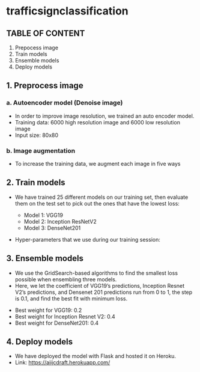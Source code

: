 # trafficsignclassification

## TABLE OF CONTENT
1. Prepocess image
2. Train models
3. Ensemble models
4. Deploy models

## 1. Preprocess image
### a. Autoencoder model (Denoise image)
* In order to improve image resolution, we trained an auto encoder model.
* Training data: 6000 high resolution image and 6000 low resolution image
* Input size: 80x80
### b. Image augmentation
* To increase the training data, we augment each image in five ways

## 2. Train models
- We have trained 25 different models on our training set, then evaluate them on the test set to pick out the ones that have the lowest loss: 
   - Model 1: VGG19
   - Model 2: Inception ResNetV2
   - Model 3: DenseNet201

- Hyper-parameters that we use during our training session:


## 3. Ensemble models
- We use the GridSearch-based algorithms to find the smallest loss possible when ensembling three models.
- Here, we let the coefficient of VGG19’s predictions, Inception Resnet V2’s predictions, and Densenet 201 predictions run from 0 to 1, the step is 0.1, and find the best fit with minimum loss.

* Best weight for VGG19: 0.2
* Best weight for Inception Resnet V2: 0.4
* Best weight for  DenseNet201: 0.4

## 4. Deploy models
* We have deployed the model with Flask and hosted it on Heroku.
* Link: https://aiijcdraft.herokuapp.com/


